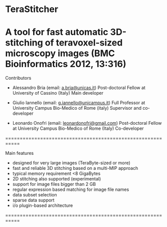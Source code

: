 TeraStitcher
===========================================================

A tool for fast automatic 3D-stitching of teravoxel-sized 
microscopy images (BMC Bioinformatics 2012, 13:316)
===========================================================

Contributors

- Alessandro Bria (email: a.bria@unicas.it)
  Post-doctoral Fellow at University of Cassino (Italy)
  Main developer

- Giulio Iannello (email: g.iannello@unicampus.it)
  Full Professor at University Campus Bio-Medico of Rome (italy)
  Supervisor and co-developer

- Leonardo Onofri (email: leonardonofri@gmail.com)
  Post-doctoral Fellow at University Campus Bio-Medico of Rome (Italy)
  Co-developer
  
===========================================================

Main features

- designed for very large images (TeraByte-sized or more)
- fast and reliable 3D stitching based on a multi-MIP approach
- typical memory requirement <8 GigaBytes
- 2D stitching also supported (experimental)
- support for image files bigger than 2 GB
- regular expression based matching for image file names
- data subset selection
- sparse data support 
- i/o plugin-based architecture

===========================================================
